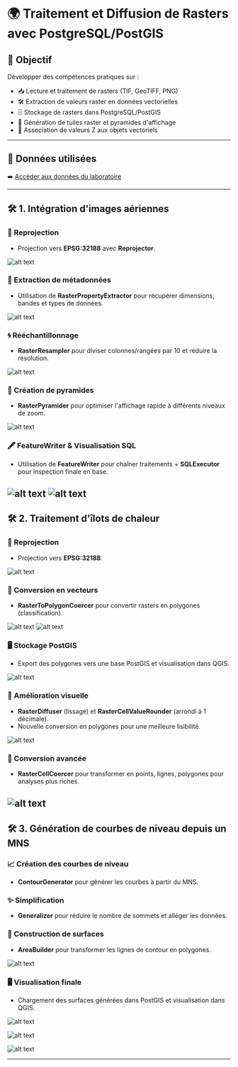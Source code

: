 # 🌍 Traitement et Diffusion de Rasters avec PostgreSQL/PostGIS

## 🎯 Objectif
Développer des compétences pratiques sur :
- 📥 Lecture et traitement de rasters (TIF, GeoTIFF, PNG)
- 🛠️ Extraction de valeurs raster en données vectorielles
- 🗄️ Stockage de rasters dans PostgreSQL/PostGIS
- 🧩 Génération de tuiles raster et pyramides d'affichage
- 🔗 Association de valeurs Z aux objets vectoriels

---

## 📂 Données utilisées
➡️ [Accéder aux données du laboratoire](https://drive.google.com/drive/folders/1iRcyRWS_JiTciNdonm8leC7Nq03hRY5_?usp=sharing)

---

## 🛠️ 1. Intégration d'images aériennes

### 🔄 Reprojection
- Projection vers **EPSG:32188** avec **Reprojector**.

![alt text](image.png)

### 🧩 Extraction de métadonnées
- Utilisation de **RasterPropertyExtractor** pour récupérer dimensions, bandes et types de données.

![alt text](image-1.png)

### 🌀 Rééchantillonnage
- **RasterResampler** pour diviser colonnes/rangées par 10 et réduire la résolution.

![alt text](image-2.png)

### 🧱 Création de pyramides
- **RasterPyramider** pour optimiser l'affichage rapide à différents niveaux de zoom.

![alt text](image-3.png)

### 🖋️ FeatureWriter & Visualisation SQL
- Utilisation de **FeatureWriter** pour chaîner traitements + **SQLExecutor** pour inspection finale en base.

![alt text](image-4.png)  ![alt text](image-5.png)
---

## 🛠️ 2. Traitement d'îlots de chaleur

### 🔄 Reprojection
- Projection vers **EPSG:32188**.

![alt text](image-6.png)

### 📐 Conversion en vecteurs
- **RasterToPolygonCoercer** pour convertir rasters en polygones (classification).

![alt text](image-7.png) ![alt text](image-8.png)

### 🖥️ Stockage PostGIS
- Export des polygones vers une base PostGIS et visualisation dans QGIS.

![alt text](image-9.png)

### 🎨 Amélioration visuelle
- **RasterDiffuser** (lissage) et **RasterCellValueRounder** (arrondi à 1 décimale).
- Nouvelle conversion en polygones pour une meilleure lisibilité.

![alt text](image-10.png)

### 🔄 Conversion avancée
- **RasterCellCoercer** pour transformer en points, lignes, polygones pour analyses plus riches.

![alt text](image-11.png)
---

## 🛠️ 3. Génération de courbes de niveau depuis un MNS

### 📈 Création des courbes de niveau
- **ContourGenerator** pour générer les courbes à partir du MNS.

### ✨ Simplification
- **Generalizer** pour réduire le nombre de sommets et alléger les données.

### 🧩 Construction de surfaces
- **AreaBuilder** pour transformer les lignes de contour en polygones.

![alt text](image-12.png)

### 🖥️ Visualisation finale
- Chargement des surfaces générées dans PostGIS et visualisation dans QGIS.

![alt text](image-13.png)

![alt text](image-14.png)

![alt text](image-15.png)

---
